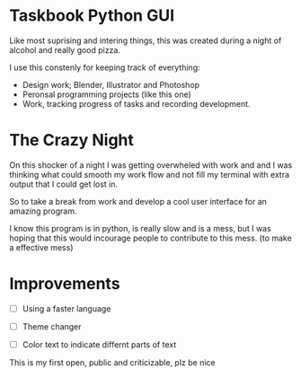 # Taskbook Python GUI

Like most suprising and intering things, this was created during a night of alcohol and really good pizza.

I use this constenly for keeping track of everything:
 - Design work; Blender, Illustrator and Photoshop
 - Peronsal programming projects (like this one)
 - Work, tracking progress of tasks and recording development.

# The Crazy Night

On this shocker of a night I was getting overwheled with work and and I was thinking what could smooth my work flow and not fill my terminal with extra output that I could get lost in.

So to take a break from work and develop a cool user interface for an amazing program.

I know this program is in python, is really slow and is a mess, but I was hoping that this would incourage people to contribute to this mess.
(to make a effective mess)

# Improvements
 - [ ] Using a faster language
 - [ ] Theme changer
 - [ ] Color text to indicate differnt parts of text




This is my first open, public and criticizable, plz be nice